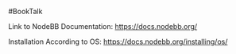 #BookTalk

Link to NodeBB Documentation:
https://docs.nodebb.org/ 

Installation According to OS:
https://docs.nodebb.org/installing/os/
